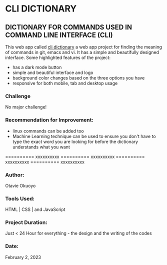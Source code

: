 # CLI DICTIONARY

## DICTIONARY FOR COMMANDS USED IN COMMAND LINE INTERFACE (CLI)

This web app called [cli dictionary](https://otavie.github.io/cli-dictionary/) a web app project for finding the meaning of commands in git, emacs and vi. It has a simple and beautifully designed interface. Some highlighted features of the project:

- has a dark mode button
- simple and beautiful interface and logo
- background color changes based on the three options you have
- responsive for both mobile, tab and desktop usage

### Challenge

No major challenge!

### Recommendation for Improvement:

- linux commands can be added too
- Machine Learning technique can be used to ensure you don't have to type the exact word you are looking for before the dictionary understands what you want

========== xxxxxxxxxx ========== xxxxxxxxxx ========== xxxxxxxxxx ========== xxxxxxxxxx

### Author:

Otavie Okuoyo

### Tools Used:

HTML | CSS | and JavaScript

### Project Duration:

Just < 24 Hour for everything - the design and the writing of the codes

### Date:

February 2, 2023
